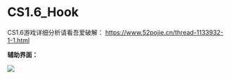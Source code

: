 # CS1.6_Hook

CS1.6游戏详细分析请看吾爱破解： https://www.52pojie.cn/thread-1133932-1-1.html

**辅助界面：**

![](https://attach.52pojie.cn/forum/202004/28/145508wk8rt2jk66cy8kxf.png)
